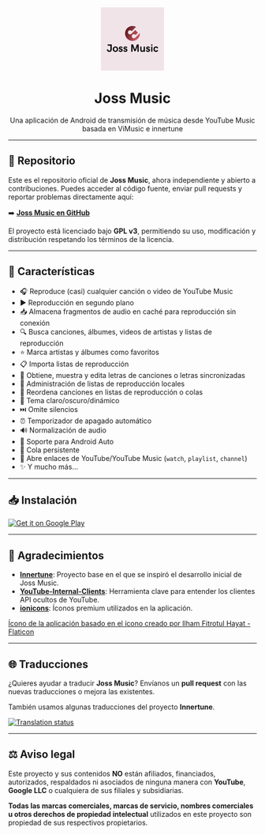 <div align="center">
    <img src="./app/src/main/ic_launcher-playstore.png" width="128" height="128" style="display: block; margin: 0 auto"/>
    <h1>Joss Music</h1>
    <p>Una aplicación de Android de transmisión de música desde YouTube Music basada en ViMusic e innertune</p>
</div>

---

## 📂 Repositorio
Este es el repositorio oficial de **Joss Music**, ahora independiente y abierto a contribuciones. Puedes acceder al código fuente, enviar pull requests y reportar problemas directamente aquí:

➡️ [**Joss Music en GitHub**](https://github.com/josprox/Joss-Music)

El proyecto está licenciado bajo **GPL v3**, permitiendo su uso, modificación y distribución respetando los términos de la licencia.

---

## 🎵 Características
- 🎧 Reproduce (casi) cualquier canción o video de YouTube Music
- ▶️ Reproducción en segundo plano
- 📥 Almacena fragmentos de audio en caché para reproducción sin conexión
- 🔍 Busca canciones, álbumes, videos de artistas y listas de reproducción
- ⭐ Marca artistas y álbumes como favoritos
- 📋 Importa listas de reproducción
- 🎤 Obtiene, muestra y edita letras de canciones o letras sincronizadas
- 📁 Administración de listas de reproducción locales
- 🔄 Reordena canciones en listas de reproducción o colas
- 🌙 Tema claro/oscuro/dinámico
- ⏭️ Omite silencios
- ⏰ Temporizador de apagado automático
- 🔊 Normalización de audio
- 🚗 Soporte para Android Auto
- 🎵 Cola persistente
- 🔗 Abre enlaces de YouTube/YouTube Music (`watch`, `playlist`, `channel`)
- ✨ Y mucho más...

---

## 📥 Instalación

[<img src="https://upload.wikimedia.org/wikipedia/commons/7/78/Google_Play_Store_badge_EN.svg"
alt="Get it on Google Play"
height="80">](https://play.google.com/store/apps/details?id=com.josprox.jossmusic)

---

## 🤝 Agradecimientos
- [**Innertune**](https://github.com/z-huang/InnerTune): Proyecto base en el que se inspiró el desarrollo inicial de Joss Music.
- [**YouTube-Internal-Clients**](https://github.com/zerodytrash/YouTube-Internal-Clients): Herramienta clave para entender los clientes API ocultos de YouTube.
- [**ionicons**](https://github.com/ionic-team/ionicons): Íconos premium utilizados en la aplicación.

<a href="https://www.flaticon.com/authors/ilham-fitrotul-hayat" title="íconos de música">Ícono de la aplicación basado en el ícono creado por Ilham Fitrotul Hayat - Flaticon</a>

---

## 🌐 Traducciones
¿Quieres ayudar a traducir **Joss Music**? Envíanos un **pull request** con las nuevas traducciones o mejora las existentes.

También usamos algunas traducciones del proyecto **Innertune**.

[![Translation status](https://hosted.weblate.org/widget/innertune/multi-auto.svg)](https://hosted.weblate.org/engage/innertune/)

---

## ⚖️ Aviso legal
Este proyecto y sus contenidos **NO** están afiliados, financiados, autorizados, respaldados ni asociados de ninguna manera con **YouTube**, **Google LLC** o cualquiera de sus filiales y subsidiarias.

**Todas las marcas comerciales, marcas de servicio, nombres comerciales u otros derechos de propiedad intelectual** utilizados en este proyecto son propiedad de sus respectivos propietarios.
